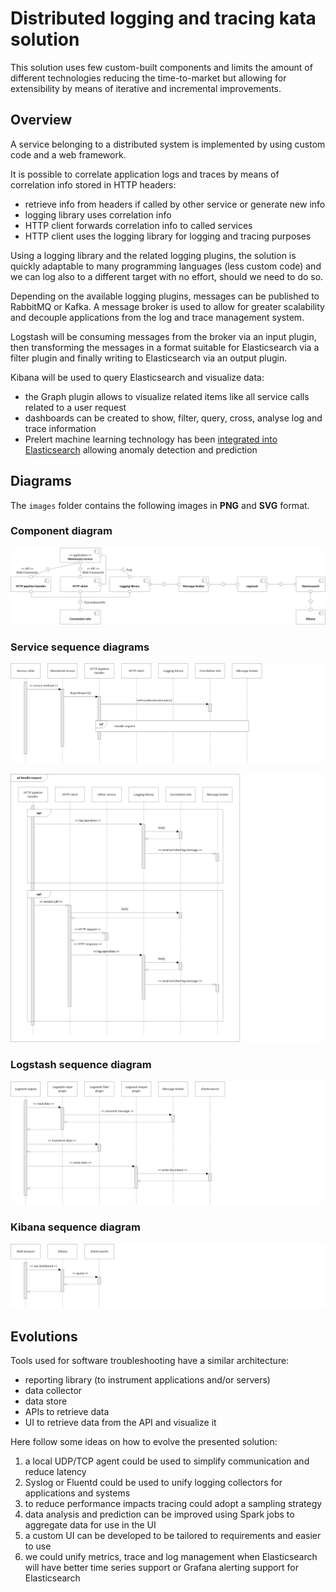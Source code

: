 # Distributed logging and tracing kata solution

This solution uses few custom-built components and limits the amount of different technologies reducing the time-to-market but allowing for extensibility by means of iterative and incremental improvements.


## Overview

A service belonging to a distributed system is implemented by using custom code and a web framework.

It is possible to correlate application logs and traces by means of correlation info stored in HTTP headers:
 - retrieve info from headers if called by other service or generate new info
 - logging library uses correlation info
 - HTTP client forwards correlation info to called services
 - HTTP client uses the logging library for logging and tracing purposes

Using a logging library and the related logging plugins, the solution is quickly adaptable to many programming languages (less custom code) and we can log also to a different target with no effort, should we need to do so.

Depending on the available logging plugins, messages can be published to RabbitMQ or Kafka.
A message broker is used to allow for greater scalability and decouple applications from the log and trace management system.

Logstash will be consuming messages from the broker via an input plugin, then transforming the messages in a format suitable for Elasticsearch via a filter plugin and finally writing to Elasticsearch via an output plugin.

Kibana will be used to query Elasticsearch and visualize data:
 - the Graph plugin allows to visualize related items like all service calls related to a user request
 - dashboards can be created to show, filter, query, cross, analyse log and trace information
 - Prelert machine learning technology has been [integrated into Elasticsearch](https://www.elastic.co/blog/introducing-machine-learning-for-the-elastic-stack) allowing anomaly detection and prediction


## Diagrams

The `images` folder contains the following images in **PNG** and **SVG** format.

### Component diagram
![Component diagram](images/md-png/diagram-01.png)

### Service sequence diagrams
![Service sequence diagram 1](images/md-png/diagram-02.png)

![Service sequence diagram 2](images/md-png/diagram-03.png)

### Logstash sequence diagram
![Logstash sequence diagram](images/md-png/diagram-04.png)

### Kibana sequence diagram
![Kibana sequence diagram](images/md-png/diagram-05.png)


## Evolutions

Tools used for software troubleshooting have a similar architecture:
 - reporting library (to instrument applications and/or servers)
 - data collector
 - data store
 - APIs to retrieve data
 - UI to retrieve data from the API and visualize it

Here follow some ideas on how to evolve the presented solution:
1. a local UDP/TCP agent could be used to simplify communication and reduce latency
2. Syslog or Fluentd could be used to unify logging collectors for applications and systems
3. to reduce performance impacts tracing could adopt a sampling strategy
4. data analysis and prediction can be improved using Spark jobs to aggregate data for use in the UI
5. a custom UI can be developed to be tailored to requirements and easier to use
6. we could unify metrics, trace and log management when Elasticsearch will have better time series support or Grafana alerting support for Elasticsearch